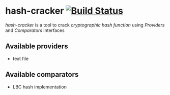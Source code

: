 # hash-cracker [![Build Status](https://travis-ci.org/jclebreton/hash-cracker.svg?branch=master)](https://travis-ci.org/jclebreton/hash-cracker)

*hash-cracker*  is a tool to crack *cryptographic hash function* using *Providers* and *Comparators* interfaces

## Available providers

- text file

## Available comparators

- LBC hash implementation
